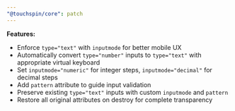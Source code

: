 ```yaml
---
"@touchspin/core": patch
---
```


**Features:**
- Enforce `type="text"` with `inputmode` for better mobile UX
- Automatically convert `type="number"` inputs to `type="text"` with appropriate virtual keyboard
- Set `inputmode="numeric"` for integer steps, `inputmode="decimal"` for decimal steps
- Add `pattern` attribute to guide input validation
- Preserve existing `type="text"` inputs with custom `inputmode` and `pattern`
- Restore all original attributes on destroy for complete transparency
